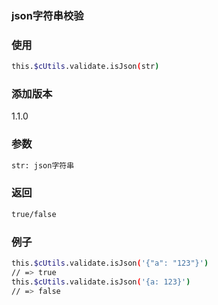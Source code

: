 ### json字符串校验

### 使用
```bash
this.$cUtils.validate.isJson(str)
```

### 添加版本
1.1.0

### 参数
```bash
str: json字符串
```

### 返回
```bash
true/false
```

### 例子
```bash
this.$cUtils.validate.isJson('{"a": "123"}')
// => true
this.$cUtils.validate.isJson('{a: 123}')
// => false
```
